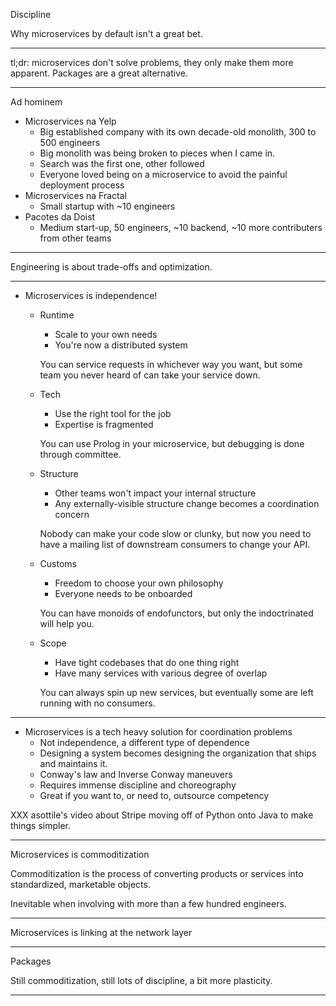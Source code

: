 Discipline

Why microservices by default isn't a great bet.

---

tl;dr: microservices don't solve problems, they only make them more apparent. Packages are a great alternative.

---

Ad hominem

- Microservices na Yelp
  - Big established company with its own decade-old monolith, 300 to 500 engineers
  - Big monolith was being broken to pieces when I came in.
  - Search was the first one, other followed
  - Everyone loved being on a microservice to avoid the painful deployment process
- Microservices na Fractal
  - Small startup with ~10 engineers
- Pacotes da Doist
  - Medium start-up, 50 engineers, ~10 backend, ~10 more contributers from other teams

---

Engineering is about trade-offs and optimization.

---

- Microservices is independence!
    - Runtime
      - Scale to your own needs
      - You're now a distributed system
  
      You can service requests in whichever way you want, but some team you never heard of can take your service down.

    - Tech
      - Use the right tool for the job
      - Expertise is fragmented
  
      You can use Prolog in your microservice, but debugging is done through committee.

    - Structure
      - Other teams won't impact your internal structure
      - Any externally-visible structure change becomes a coordination concern

      Nobody can make your code slow or clunky, but now you need to have a mailing list of downstream consumers to change your API.

  - Customs
    - Freedom to choose your own philosophy
    - Everyone needs to be onboarded

    You can have monoids of endofunctors, but only the indoctrinated will help you.

  - Scope
    - Have tight codebases that do one thing right
    - Have many services with various degree of overlap

    You can always spin up new services, but eventually some are left running with no consumers.

---

- Microservices is a tech heavy solution for coordination problems
  - Not independence, a different type of dependence
  - Designing a system becomes designing the organization that ships and maintains it.
  - Conway's law and Inverse Conway maneuvers
  - Requires immense discipline and choreography
  - Great if you want to, or need to, outsource competency

XXX asottile's video about Stripe moving off of Python onto Java to make things simpler.

---

Microservices is commoditization

Commoditization is the process of converting products or services into standardized, marketable objects.

Inevitable when involving with more than a few hundred engineers.

---

Microservices is linking at the network layer

---

Packages

Still commoditization, still lots of discipline, a bit more plasticity.

---

